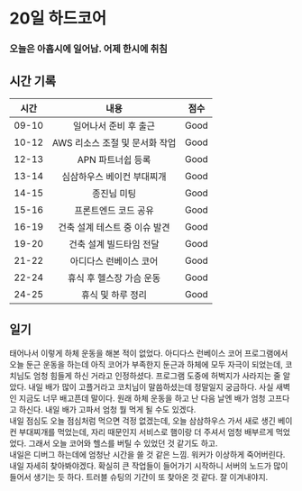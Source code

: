 # 20일 하드코어

### 오늘은 아홉시에 일어남. 어제 한시에 취침

## 시간 기록 
|시간|내용|점수|
|:-:|:-:|:-:|
|09-10|일어나서 준비 후 출근|Good|
|10-12|AWS 리소스 조절 및 문서화 작업|Good|
|12-13|APN 파트너쉽 등록|Good|
|13-14|심삼하우스 베이컨 부대찌개|Good|
|14-15|종진님 미팅|Good|
|15-16|프론트엔드 코드 공유|Good|
|16-19|건축 설계 테스트 중 이슈 발견|Good|
|19-20|건축 설계 빌드타임 전달|Good|
|21-22|아디다스 런베이스 코어|Good|
|22-24|휴식 후 헬스장 가슴 운동|Good|
|24-25|휴식 및 하루 정리|Good|

## 일기
태어나서 이렇게 하체 운동을 해본 적이 없었다. 아디다스 런베이스 코어 프로그램에서 오늘 둔근 운동을 하는데 아직 코어가 부족한지 둔근과 하체에 모두 자극이 되었는데, 코치님도 엄청 힘들게 하신 거라고 인정하셨다. 프로그램 도중에 허벅지가 사라지는 줄 알았다. 내일 배가 많이 고플거라고 코치님이 말씀하셨는데 정말일지 궁금하다. 사실 새벽인 지금도 너무 배고픈데 말이다. 원래 하체 운동을 하고 난 다음 날엔 배가 엄청 고프다고 하신다. 내일 배가 고파서 엄청 뭘 먹게 될 수도 있겠다.  
내일 점심도 오늘 점심처럼 먹으면 걱정 없겠는데, 오늘 삼삼하우스 가서 새로 생긴 베이컨 부대찌개를 먹었는데, 자리 때문인지 서비스로 햄이랑 더 주셔서 엄청 배부르게 먹었었다. 그래서 오늘 코어와 헬스를 버틸 수 있었던 것 같기도 하고.  
내일은 디버그 하는데에 엄청난 시간을 쓸 것 같은 느낌. 워커가 이상하게 죽어버린다. 내일 자세히 찾아봐야겠다. 확실히 큰 작업들이 들어가기 시작하니 서버의 노드가 많이 들어서 생기는 듯 하다. 트러블 슈팅의 기간이 또 찾아온 것 같다. 잘 이겨내야지.
